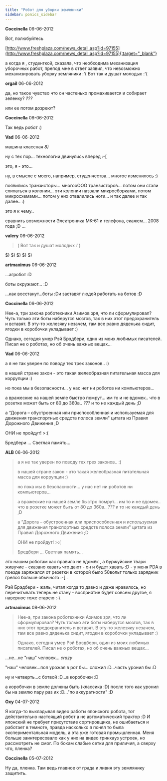 ```yaml
---
title: "Робот для уборки земляники"
sidebar: ponics_sidebar
---
```


**Coccinella** 06-06-2012

Вот, полюбуйтесь

[http://www.freshplaza.com/news_detail.asp?id=97155](http://www.freshplaza.com/news_detail.asp?id=97155){:target="_blank"}

а когда я , студенткой, сказала, что необходима механизация уборочных работ, препод мне в ответ заявил, что невозможно механизировать уборку земляники :&#039;( Вот так и душат молодых :&#039;(


**orgail** 06-06-2012

да, но такое чувство что он частенько промахивается и собирает зеленку? *???*

или ее потом дозреют?


**Coccinella** 06-06-2012

Так ведь робот :)


**Vad** 06-06-2012

машина классная *8)*

ну с тех пор... технологии двинулись вперед :-[

это, я - это...

ну, в смысле с моего, например, студенчества... многое изменилось :)

появились транзисторы... многооООО транзисторов... потом они стали слипаться в колонии... эти колонии назвали микросборками, потом микросхемами... потом у них отвалились ноги... и так далее и так далее.. :)

это я к чему..

сравнить возможности Электроника MK-61 и телефона, скажем... 2008 года ;D ...


**valery** 06-06-2012

> ( Вот так и душат молодых :&#039;(

$) $) $) $) $)


**artmaximus** 06-06-2012

...агробот :D

боты окружают... :D

...как восстанут...боты :Dи заставят людей работать на ботов :D


**Coccinella** 06-06-2012

Нее-а, три закона роботехники Азимов зря, что ли сформулировал? Чуть только эти боты наберутся мозгов, так в них этот предохранитель и вставят. В эту-то железяку незачем, там все равно дяденька сидит, ягодки в коробочки укладывает :)

Однако, сегодня умер Рэй Брэдбери, один из моих любимых писателей. Писал не о роботах, но об очень важных вещах...


**Vad** 06-06-2012

а я не так уверен по поводу тех трех законов.. :)

в нашей стране закон - это такая желеобразная питательная масса для коррупции :)

но пока мы в безопасности... у нас нет ни роботов ни компьютеров...

а вражеские на нашей земле быстро помрут... им то и не вдомек.. что в розетке может быть от 80 до 360в.. *???* и то не каждый день ;D 

а “Дорога – обустроенная или приспособленная и используемая для движения транспортных средств полоса земли" цитата из Правил Дорожного Движения ;D

ОНИ не пройдут! &gt;:(

Бредбери ... Светлая память...


**ALB** 06-06-2012

> а я не так уверен по поводу тех трех законов.. :)
> 
> в нашей стране закон - это такая желеобразная питательная масса для коррупции :)
> 
> но пока мы в безопасности... у нас нет ни роботов ни компьютеров...
> 
> а вражеские на нашей земле быстро помрут... им то и не вдомек.. что в розетке может быть от 80 до 360в.. *???* и то не каждый день ;D 
> 
> а “Дорога – обустроенная или приспособленная и используемая для движения транспортных средств полоса земли" цитата из Правил Дорожного Движения ;D
> 
> ОНИ не пройдут! &gt;:(
> 
> 
> 
> Бредбери ... Светлая память...

это нашим роботам как правило не вдомёк , а буржуйские твари живучие - сказано хавать что дают - он и будет хавать :D - у меня PDA в поезде заряжался от резетки в которой было 50вольт только зарядник грелся больше обычного :-[ .

Рэй Брэдбери - жаль, читал когда то давно и даже нравилось, но перечитывать теперь не стану - восприятие будет совсем другое, я наверное тоже старею :-\ 


**artmaximus** 08-06-2012

> Нее-а, три закона роботехники Азимов зря, что ли сформулировал? Чуть только эти боты наберутся мозгов, так в них этот предохранитель и вставят. В эту-то железяку незачем, там все равно дяденька сидит, ягодки в коробочки укладывает :)
> 
> Однако, сегодня умер Рэй Брэдбери, один из моих любимых писателей. Писал не о роботах, но об очень важных вещах...

...не...не "наш" человек... *crazy*

"наш" человек...пол урожая в рот бы... сложил :D...часть уронил бы :D

ну и четверть...с ботвой :D...в коробочки :D

а коробочки в земле должны быть (классика :D) после того как уронил бы на землю пару раз их :D..."по аккуратности" :D


**Oxy** 04-07-2012

Я когда-то выкладывал видео работы японского робота, тот действительно настоящий робот а не автоматический трактор :D И японский не требует присутствие сортировщика, не ошибаеться и работает в темноте, правда насколько я понял то была экспериментальная модель, а эта уже готовая промышленная. Меня больше заинтересовало как у них на видео гринхауз устроен, но рассмотреть не смог. По бокам слабые сетки для приличия, а сверху что, пленка?


**Coccinella** 05-07-2012

Ну да, пленка. Там ведь главное от града и ливня эту землянику защитить.


